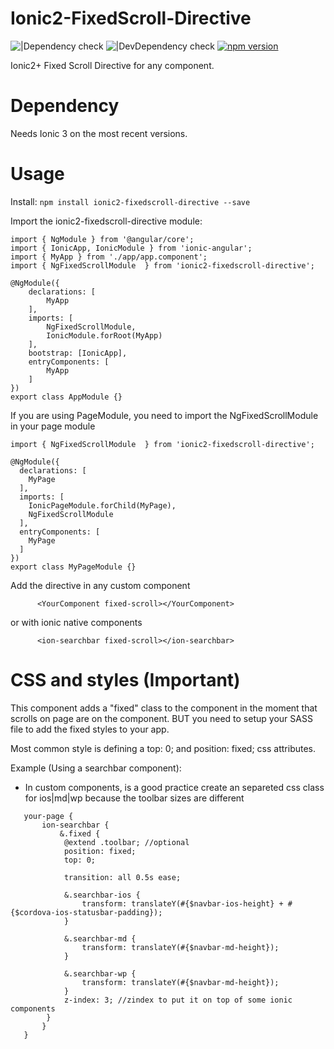 # Ionic2-FixedScroll-Directive
![|Dependency check](https://david-dm.org/joao-gsneto/ionic2-fixedscroll-directive.svg) 
![|DevDependency check](https://david-dm.org/joao-gsneto/ionic2-fixedscroll-directive/dev-status.svg)
[![npm version](https://badge.fury.io/js/ionic2-fixedscroll-directive.svg)](https://badge.fury.io/js/ionic2-fixedscroll-directive) 

Ionic2+ Fixed Scroll Directive for any component.

# Dependency
Needs Ionic 3 on the most recent versions.      

# Usage

Install: `npm install ionic2-fixedscroll-directive --save`

Import the ionic2-fixedscroll-directive module:

```
import { NgModule } from '@angular/core';
import { IonicApp, IonicModule } from 'ionic-angular';
import { MyApp } from './app/app.component';
import { NgFixedScrollModule  } from 'ionic2-fixedscroll-directive';

@NgModule({
    declarations: [
        MyApp
    ],
    imports: [
        NgFixedScrollModule,
        IonicModule.forRoot(MyApp)
    ],
    bootstrap: [IonicApp],
    entryComponents: [
        MyApp
    ]
})
export class AppModule {}
```

If you are using PageModule, you need to import the NgFixedScrollModule in your page module
```
import { NgFixedScrollModule  } from 'ionic2-fixedscroll-directive';

@NgModule({
  declarations: [
    MyPage
  ],
  imports: [
    IonicPageModule.forChild(MyPage),
    NgFixedScrollModule
  ],
  entryComponents: [
    MyPage
  ]
})
export class MyPageModule {}
```

Add the directive in any custom component

```
      <YourComponent fixed-scroll></YourComponent>
```
or with ionic native components

```
      <ion-searchbar fixed-scroll></ion-searchbar>
```


# CSS and styles (Important)

This component adds a "fixed" class to the component in the moment that scrolls on page are on the component.
BUT you need to setup your SASS file to add the fixed styles to your app.

Most common style is defining a top: 0; and position: fixed; css attributes.

Example (Using a searchbar component):

* In custom components, is a good practice create an separeted css class for ios|md|wp because the toolbar sizes are different

```
   your-page {
       ion-searchbar {
           &.fixed {
            @extend .toolbar; //optional
            position: fixed;
            top: 0; 

            transition: all 0.5s ease;

            &.searchbar-ios {
                transform: translateY(#{$navbar-ios-height} + #{$cordova-ios-statusbar-padding});
            }

            &.searchbar-md {
                transform: translateY(#{$navbar-md-height});
            }
            
            &.searchbar-wp {
                transform: translateY(#{$navbar-md-height});
            }
            z-index: 3; //zindex to put it on top of some ionic components
        }
       }
   }
```
